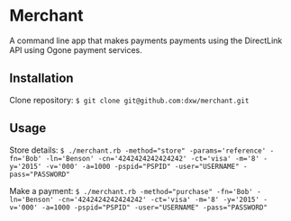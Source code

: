 Merchant
========================

A command line app that makes payments payments using the DirectLink API using Ogone payment services.

## Installation
Clone repository: `$ git clone git@github.com:dxw/merchant.git`

## Usage

Store details: `$ ./merchant.rb -method="store" -params='reference' -fn='Bob' -ln='Benson' -cn='4242424242424242' -ct='visa' -m='8' -y='2015' -v='000' -a=1000 -pspid="PSPID" -user="USERNAME" -pass="PASSWORD"`

Make a payment: `$ ./merchant.rb -method="purchase" -fn='Bob' -ln='Benson' -cn='4242424242424242' -ct='visa' -m='8' -y='2015' -v='000' -a=1000 -pspid="PSPID" -user="USERNAME" -pass="PASSWORD"`

